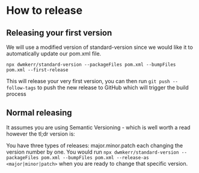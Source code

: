 # How to release

## Releasing your first version

We will use a modified version of standard-version since we would like it to automatically update our pom.xml file.

`npx dwmkerr/standard-version --packageFiles pom.xml --bumpFiles pom.xml --first-release`

This will release your very first version, you can then run `git push --follow-tags` to push the new release to GitHub which will trigger the build process

## Normal releasing

It assumes you are using Semantic Versioning - which is well worth a read however the tl;dr version is:

You have three types of releases: major.minor.patch each changing the version number by one. You would run
`npx dwmkerr/standard-version --packageFiles pom.xml --bumpFiles pom.xml --release-as <major|minor|patch>`
when you are ready to change that specific version.
